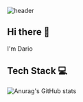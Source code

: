 <!-- https://capsule-render.vercel.app/api?type=waving&height=300&color=gradient&customColorList=16,20,25 -->
![header](https://capsule-render.vercel.app/api?type=waving&height=150&color=8338ec)

## Hi there 👋
I'm Dario

## Tech Stack 💻

![Anurag's GitHub stats](https://github-readme-stats.vercel.app/api?username=voref&show_icons=true&theme=midnight-purple)

<!--
**voref/voref** is a ✨ _special_ ✨ repository because its `README.md` (this file) appears on your GitHub profile.

Here are some ideas to get you started:

- 🔭 I’m currently working on ...
- 🌱 I’m currently learning ...
- 👯 I’m looking to collaborate on ...
- 🤔 I’m looking for help with ...
- 💬 Ask me about ...
- 📫 How to reach me: ...
- 😄 Pronouns: ...
- ⚡ Fun fact: ...
-->

